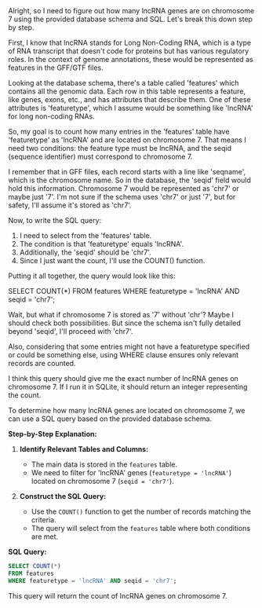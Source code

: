 <think>
Alright, so I need to figure out how many lncRNA genes are on chromosome 7 using the provided database schema and SQL. Let's break this down step by step.

First, I know that lncRNA stands for Long Non-Coding RNA, which is a type of RNA transcript that doesn't code for proteins but has various regulatory roles. In the context of genome annotations, these would be represented as features in the GFF/GTF files.

Looking at the database schema, there's a table called 'features' which contains all the genomic data. Each row in this table represents a feature, like genes, exons, etc., and has attributes that describe them. One of these attributes is 'featuretype', which I assume would be something like 'lncRNA' for long non-coding RNAs.

So, my goal is to count how many entries in the 'features' table have 'featuretype' as 'lncRNA' and are located on chromosome 7. That means I need two conditions: the feature type must be lncRNA, and the seqid (sequence identifier) must correspond to chromosome 7.

I remember that in GFF files, each record starts with a line like 'seqname', which is the chromosome name. So in the database, the 'seqid' field would hold this information. Chromosome 7 would be represented as 'chr7' or maybe just '7'. I'm not sure if the schema uses 'chr7' or just '7', but for safety, I'll assume it's stored as 'chr7'.

Now, to write the SQL query:

1. I need to select from the 'features' table.
2. The condition is that 'featuretype' equals 'lncRNA'.
3. Additionally, the 'seqid' should be 'chr7'.
4. Since I just want the count, I'll use the COUNT() function.

Putting it all together, the query would look like this:

SELECT COUNT(*) FROM features WHERE featuretype = 'lncRNA' AND seqid = 'chr7';

Wait, but what if chromosome 7 is stored as '7' without 'chr'? Maybe I should check both possibilities. But since the schema isn't fully detailed beyond 'seqid', I'll proceed with 'chr7'.

Also, considering that some entries might not have a featuretype specified or could be something else, using WHERE clause ensures only relevant records are counted.

I think this query should give me the exact number of lncRNA genes on chromosome 7. If I run it in SQLite, it should return an integer representing the count.
</think>

To determine how many lncRNA genes are located on chromosome 7, we can use a SQL query based on the provided database schema.

**Step-by-Step Explanation:**

1. **Identify Relevant Tables and Columns:**
   - The main data is stored in the `features` table.
   - We need to filter for 'lncRNA' genes (`featuretype = 'lncRNA'`) located on chromosome 7 (`seqid = 'chr7'`).

2. **Construct the SQL Query:**
   - Use the `COUNT()` function to get the number of records matching the criteria.
   - The query will select from the `features` table where both conditions are met.

**SQL Query:**

```sql
SELECT COUNT(*) 
FROM features 
WHERE featuretype = 'lncRNA' AND seqid = 'chr7';
```

This query will return the count of lncRNA genes on chromosome 7.